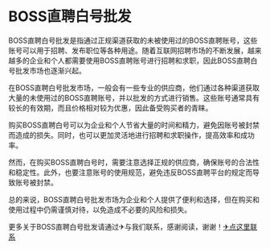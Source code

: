 # BOSS直聘白号批发

BOSS直聘白号批发是指通过正规渠道获取的未被使用过的BOSS直聘账号，这些账号可以用于招聘、发布职位等各种用途。随着互联网招聘市场的不断发展，越来越多的企业和个人都需要使用BOSS直聘账号进行招聘和求职，因此BOSS直聘白号批发市场也逐渐兴起。

在BOSS直聘白号批发市场，一般会有一些专业的供应商，他们通过各种渠道获取大量的未使用过的BOSS直聘账号，并以批发的方式进行销售。这些账号通常具有较长的有效期，而且价格相对较为优惠，因此备受购买者的青睐。

购买BOSS直聘白号可以为企业和个人节省大量的时间和精力，避免因账号被封禁而造成的损失。同时，也可以更加灵活地进行招聘和求职操作，提高效率和成功率。

然而，在购买BOSS直聘白号时，需要注意选择正规的供应商，确保账号的合法性和稳定性。此外，也要注意账号的使用规范，避免违反BOSS直聘平台的规定而导致账号被封禁。

总的来说，BOSS直聘白号批发市场为企业和个人提供了便利和选择，但在购买和使用过程中仍需谨慎对待，以免造成不必要的风险和损失。

更多关于BOSS直聘白号批发请通过✈与我们联系，感谢阅读，谢谢！[✈点这里联系](https://d.k02.cc)